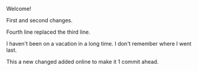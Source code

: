 
Welcome!

First and second changes.

Fourth line replaced the third line.

I haven't been on a vacation in a long time. I don't remember where I went last.

This a new changed added online to make it 1 commit ahead.
